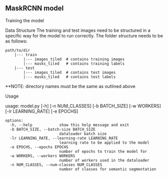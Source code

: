 ## MaskRCNN model

Training the model

Data Structure
The training and test images need to be structured in a specific way for the model to run correctly. The folder structure needs to be as follows:

```
path/to/dir
    |--- train
        |--- images_tiled  # contains training images
        |--- masks_tiled   # contains training labels
    |--- test
        |--- images_tiled  # contains test images
        |--- masks_tiled   # contains test labels
```

**NOTE: directory names must be the same as outlined above

Usage

usage: model.py [-h] [-n NUM_CLASSES] [-b BATCH_SIZE] [-w WORKERS] [-lr LEARNING_RATE] [-e EPOCHS] 

```
options:
  -h, --help            show this help message and exit
  -b BATCH_SIZE, --batch-size BATCH_SIZE
                        dataloader batch size
  -lr LEARNING_RATE, --learning-rate LEARNING_RATE
                        learning rate to be applied to the model
  -e EPOCHS, --epochs EPOCHS
                        number of epochs to train the model for
  -w WORKERS, --workers WORKERS
                        number of workers used in the dataloader
  -n NUM_CLASSES, --num-classes NUM_CLASSES
                        number of classes for semantic segmentation
```
